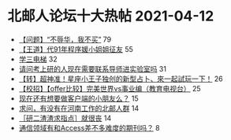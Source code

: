 # 北邮人论坛十大热帖 2021-04-12

- [【问题】“不辱华，我不买”](https://bbs.byr.cn/article/Picture/3284423) 79
- [【王道】代91年程序媛小姐姐征友](https://bbs.byr.cn/article/Friends/1990431) 55
- [学三电梯](https://bbs.byr.cn/article/Talking/6264061) 32
- [请问考上研的人现在需要联系导师进实验室吗](https://bbs.byr.cn/article/AimGraduate/1205655) 31
- [【转】超神准！星座小王子独创的新型占卜、來一起試玩一下！](https://bbs.byr.cn/article/Constellations/326533) 26
- [【校招】【offer比较】完美世界vs事业编（教育电视台）](https://bbs.byr.cn/article/Job/2130172) 25
- [现在还有想要做客户端的小朋友么？](https://bbs.byr.cn/article/MobileTerminalAT/34582) 15
- [求问，有没有在河南工作的北邮人群](https://bbs.byr.cn/article/Henan/389028) 14
- [［研二渣渣求指点］就很丧](https://bbs.byr.cn/article/WorkLife/1165235) 14
- [通信领域有和Access差不多难度的期刊吗？](https://bbs.byr.cn/article/Paper/44030) 8


